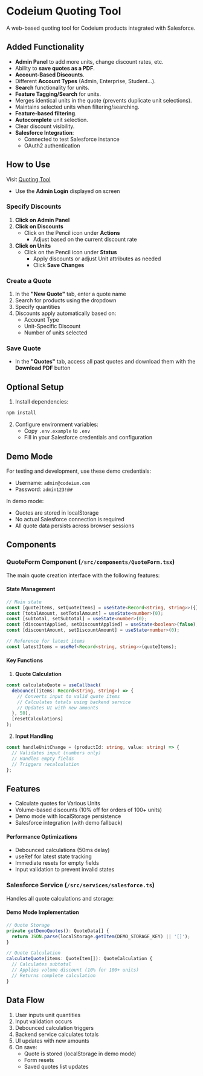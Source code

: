 # Codeium Quoting Tool

A web-based quoting tool for Codeium products integrated with Salesforce.

## Added Functionality

- **Admin Panel** to add more units, change discount rates, etc.
- Ability to **save quotes as a PDF**.
- **Account-Based Discounts**.
- Different **Account Types** (Admin, Enterprise, Student…).
- **Search** functionality for units.
- **Feature Tagging/Search** for units.
- Merges identical units in the quote (prevents duplicate unit selections).
- Maintains selected units when filtering/searching.
- **Feature-based filtering**.
- **Autocomplete** unit selection.
- Clear discount visibility.
- **Salesforce Integration**:
  - Connected to test Salesforce instance
  - OAuth2 authentication

## How to Use

Visit [Quoting Tool](https://quoting-tool-en2jdfp7q-austin-manns-projects.vercel.app/)  
- Use the **Admin Login** displayed on screen

### Specify Discounts

1. **Click on Admin Panel**  
2. **Click on Discounts**  
   - Click on the Pencil icon under **Actions**  
     - Adjust based on the current discount rate
3. **Click on Units**  
   - Click on the Pencil icon under **Status**  
     - Apply discounts or adjust Unit attributes as needed  
     - Click **Save Changes**

### Create a Quote

1. In the **"New Quote"** tab, enter a quote name  
2. Search for products using the dropdown  
3. Specify quantities  
4. Discounts apply automatically based on:  
   - Account Type  
   - Unit-Specific Discount  
   - Number of units selected

### Save Quote

- In the **"Quotes"** tab, access all past quotes and download them with the **Download PDF** button













## Optional Setup

1. Install dependencies:
```bash
npm install
```

2. Configure environment variables:
   - Copy `.env.example` to `.env`
   - Fill in your Salesforce credentials and configuration

## Demo Mode

For testing and development, use these demo credentials:
- Username: `admin@codeium.com`
- Password: `admin123!@#`

In demo mode:
- Quotes are stored in localStorage
- No actual Salesforce connection is required
- All quote data persists across browser sessions

## Components

### QuoteForm Component (`/src/components/QuoteForm.tsx`)

The main quote creation interface with the following features:

#### State Management
```typescript
// Main state
const [quoteItems, setQuoteItems] = useState<Record<string, string>>({});
const [totalAmount, setTotalAmount] = useState<number>(0);
const [subtotal, setSubtotal] = useState<number>(0);
const [discountApplied, setDiscountApplied] = useState<boolean>(false);
const [discountAmount, setDiscountAmount] = useState<number>(0);

// Reference for latest items
const latestItems = useRef<Record<string, string>>(quoteItems);
```

#### Key Functions

1. **Quote Calculation**
```typescript
const calculateQuote = useCallback(
  debounce((items: Record<string, string>) => {
    // Converts input to valid quote items
    // Calculates totals using backend service
    // Updates UI with new amounts
  }, 50),
  [resetCalculations]
);
```

2. **Input Handling**
```typescript
const handleUnitChange = (productId: string, value: string) => {
  // Validates input (numbers only)
  // Handles empty fields
  // Triggers recalculation
};
```
## Features

- Calculate quotes for Various Units
- Volume-based discounts (10% off for orders of 100+ units)
- Demo mode with localStorage persistence
- Salesforce integration (with demo fallback)

#### Performance Optimizations
- Debounced calculations (50ms delay)
- useRef for latest state tracking
- Immediate resets for empty fields
- Input validation to prevent invalid states

### Salesforce Service (`/src/services/salesforce.ts`)

Handles all quote calculations and storage:

#### Demo Mode Implementation
```typescript
// Quote Storage
private getDemoQuotes(): QuoteData[] {
  return JSON.parse(localStorage.getItem(DEMO_STORAGE_KEY) || '[]');
}

// Quote Calculation
calculateQuote(items: QuoteItem[]): QuoteCalculation {
  // Calculates subtotal
  // Applies volume discount (10% for 100+ units)
  // Returns complete calculation
}
```


## Data Flow

1. User inputs unit quantities
2. Input validation occurs
3. Debounced calculation triggers
4. Backend service calculates totals
5. UI updates with new amounts
6. On save:
   - Quote is stored (localStorage in demo mode)
   - Form resets
   - Saved quotes list updates


